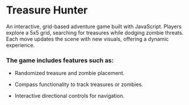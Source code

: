 # Treasure Hunter 
An interactive, grid-based adventure game built with JavaScript. 
Players explore a 5x5 grid, searching for treasures while dodging zombie threats. 
Each move updates the scene with new visuals, offering a dynamic experience. 

### The game includes features such as:

- Randomized treasure and zombie placement.

- Compass functionality to track treasures or zombies.

- Interactive directional controls for navigation.
